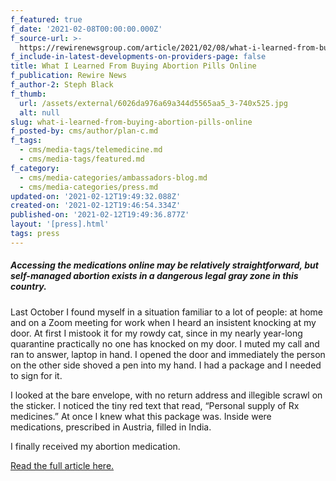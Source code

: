 ```yaml
---
f_featured: true
f_date: '2021-02-08T00:00:00.000Z'
f_source-url: >-
  https://rewirenewsgroup.com/article/2021/02/08/what-i-learned-from-buying-abortion-pills-online/
f_include-in-latest-developments-on-providers-page: false
title: What I Learned From Buying Abortion Pills Online
f_publication: Rewire News
f_author-2: Steph Black
f_thumb:
  url: /assets/external/6026da976a69a344d5565aa5_3-740x525.jpg
  alt: null
slug: what-i-learned-from-buying-abortion-pills-online
f_posted-by: cms/author/plan-c.md
f_tags:
  - cms/media-tags/telemedicine.md
  - cms/media-tags/featured.md
f_category:
  - cms/media-categories/ambassadors-blog.md
  - cms/media-categories/press.md
updated-on: '2021-02-12T19:49:32.088Z'
created-on: '2021-02-12T19:46:54.334Z'
published-on: '2021-02-12T19:49:36.877Z'
layout: '[press].html'
tags: press
---
```


##### Accessing the medications online may be relatively straightforward, but self-managed abortion exists in a dangerous legal gray zone in this country.

Last October I found myself in a situation familiar to a lot of people: at home and on a Zoom meeting for work when I heard an insistent knocking at my door. At first I mistook it for my rowdy cat, since in my nearly year-long quarantine practically no one has knocked on my door. I muted my call and ran to answer, laptop in hand. I opened the door and immediately the person on the other side shoved a pen into my hand. I had a package and I needed to sign for it.

I looked at the bare envelope, with no return address and illegible scrawl on the sticker. I noticed the tiny red text that read, “Personal supply of Rx medicines.” At once I knew what this package was. Inside were medications, prescribed in Austria, filled in India.

I finally received my abortion medication.

[Read the full article here.](https://rewirenewsgroup.com/article/2021/02/08/what-i-learned-from-buying-abortion-pills-online/)
